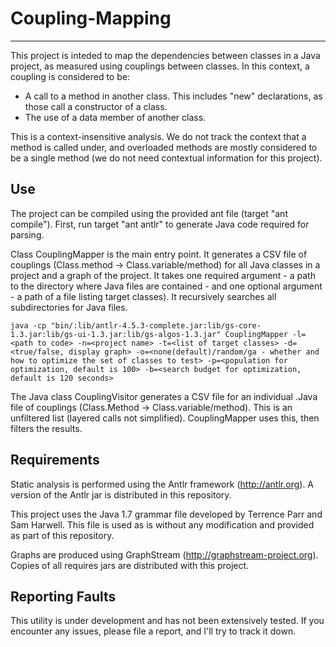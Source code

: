 # Coupling-Mapping
------------------------

This project is inteded to map the dependencies between classes in a Java project, as measured using couplings between classes. In this context, a coupling is considered to be:

 * A call to a method in another class. This includes "new" declarations, as those call a constructor of a class.
 * The use of a data member of another class.

This is a context-insensitive analysis. We do not track the context that a method is called under, and overloaded methods are mostly considered to be a single method (we do not need contextual information for this project).

Use
------------------------

The project can be compiled using the provided ant file (target "ant compile"). First, run target "ant antlr" to generate Java code required for parsing. 

Class CouplingMapper is the main entry point. It generates a CSV file of couplings (Class.method -> Class.variable/method) for all Java classes in a project and a graph of the project. It takes one required argument - a path to the directory where Java files are contained - and one optional argument - a path of a file listing target classes). It recursively searches all subdirectories for Java files.

    java -cp "bin/:lib/antlr-4.5.3-complete.jar:lib/gs-core-1.3.jar:lib/gs-ui-1.3.jar:lib/gs-algos-1.3.jar" CouplingMapper -l=<path to code> -n=<project name> -t=<list of target classes> -d=<true/false, display graph> -o=<none(default)/random/ga - whether and how to optimize the set of classes to test> -p=<population for optimization, default is 100> -b=<search budget for optimization, default is 120 seconds>

The Java class CouplingVisitor generates a CSV file for an individual .Java file of couplings (Class.Method -> Class.variable/method). This is an unfiltered list (layered calls not simplified). CouplingMapper uses this, then filters the results.

Requirements
------------------------

Static analysis is performed using the Antlr framework (http://antlr.org). A version of the Antlr jar is distributed in this repository.

This project uses the Java 1.7 grammar file developed by Terrence Parr and Sam Harwell. This file is used as is without any modification and provided as part of this repository.

Graphs are produced using GraphStream (http://graphstream-project.org). Copies of all requires jars are distributed with this project.

Reporting Faults
------------------------

This utility is under development and has not been extensively tested. If you encounter any issues, please file a report, and I'll try to track it down.


